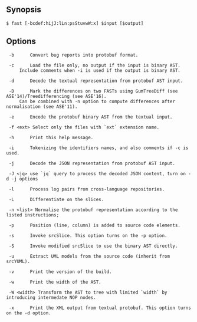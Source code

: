 ## Synopsis

```
$ fast [-bcdef:hijJ:lLn:psStuvwW:x] $input [$output]
```

## Options

     -b      Convert bug reports into protobuf format.

     -c      Load the file only, no output if the input is binary AST. 
	     Include comments when -i is used if the output is binary AST.

     -d      Decode the textual representation from protobuf AST input.

     -D      Mark the differences on two FASTs using GumTreeDiff (see ASE'14)/Treedifferencing (see ASE'16).
	     Can be combined with -n option to compute differences after normalisation (see ASE'11).

     -e      Encode the protobuf binary AST from the textual input.

     -f <ext> Select only the files with `ext` extension name.

     -h      Print this help message.

     -i      Tokenizing the identifiers names, and also comments if -c is used.

     -j      Decode the JSON representation from protobuf AST input.

     -J <jq> use `jq` query to process the decoded JSON content, turn on -d -j options

     -l      Process log pairs from cross-language repositories.

     -L      Differentiate on the slices.

     -n <list> Normalise the protobuf representation according to the listed instructions;

     -p      Position (line, column) is added to source code elements.

     -s      Invoke srcSlice. This option turns on the -p option.

     -S      Invoke modified srcSlice to use the binary AST directly.

     -u      Extract UML models from the source code (inherit from srcYUML).

     -v      Print the version of the build.

     -w      Print the width of the AST.

     -W <width> Transform the AST to tree with limited `width` by introducing intermedate NOP nodes.

     -x      Print the XML output from textual protobuf. This option turns on the -d option.

